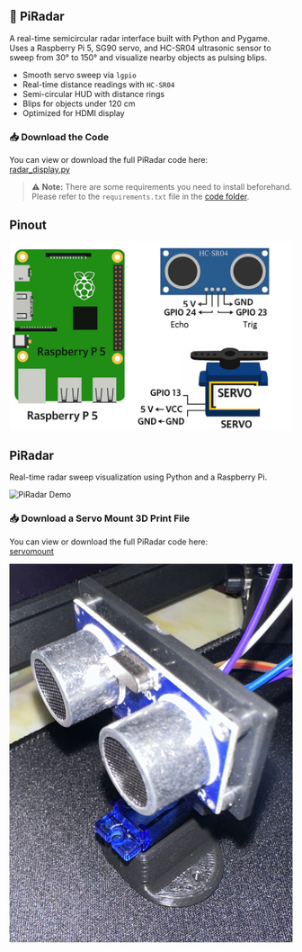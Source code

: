 ## 📡 PiRadar

A real-time semicircular radar interface built with Python and Pygame.  
Uses a Raspberry Pi 5, SG90 servo, and HC-SR04 ultrasonic sensor to sweep from 30° to 150° and visualize nearby objects as pulsing blips.

- Smooth servo sweep via `lgpio`
- Real-time distance readings with `HC-SR04`
- Semi-circular HUD with distance rings
- Blips for objects under 120 cm
- Optimized for HDMI display

### 📥 Download the Code

You can view or download the full PiRadar code here:  
[radar_display.py](https://github.com/ArvinGhaloosian/Portfolio/blob/main/PiRadar/code/radar_display.py)

> ⚠️ **Note:** There are some requirements you need to install beforehand.  
Please refer to the `requirements.txt` file in the [code folder](https://github.com/ArvinGhaloosian/Portfolio/tree/main/PiRadar/code).


## Pinout

![PiRadar Demo](images/Schem.png)


## PiRadar

Real-time radar sweep visualization using Python and a Raspberry Pi.

![PiRadar Demo](assets/PiRadar.GIF)

### 📥 Download a Servo Mount 3D Print File

You can view or download the full PiRadar code here:  
[servomount](https://www.thingiverse.com/thing:3451689/files)

![Servo Mount](ServoMount/ServoMount.jpg)
